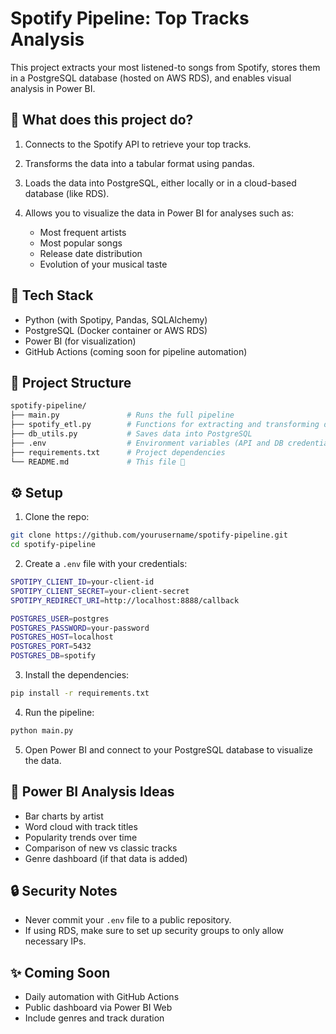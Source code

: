 # Spotify Pipeline: Top Tracks Analysis  
This project extracts your most listened-to songs from Spotify, stores them in a PostgreSQL database (hosted on AWS RDS), and enables visual analysis in Power BI.

## 🚀 What does this project do?
1. Connects to the Spotify API to retrieve your top tracks.

2. Transforms the data into a tabular format using pandas.

3. Loads the data into PostgreSQL, either locally or in a cloud-based database (like RDS).

4. Allows you to visualize the data in Power BI for analyses such as:

   - Most frequent artists  
   - Most popular songs  
   - Release date distribution  
   - Evolution of your musical taste

## 🧱 Tech Stack
- Python (with Spotipy, Pandas, SQLAlchemy)  
- PostgreSQL (Docker container or AWS RDS)  
- Power BI (for visualization)  
- GitHub Actions (coming soon for pipeline automation)

## 📁 Project Structure
```bash
spotify-pipeline/
├── main.py               # Runs the full pipeline
├── spotify_etl.py        # Functions for extracting and transforming data
├── db_utils.py           # Saves data into PostgreSQL
├── .env                  # Environment variables (API and DB credentials)
├── requirements.txt      # Project dependencies
└── README.md             # This file 🙂
```

## ⚙️ Setup
1. Clone the repo:

```bash
git clone https://github.com/yourusername/spotify-pipeline.git
cd spotify-pipeline
```

2. Create a `.env` file with your credentials:
```bash
SPOTIPY_CLIENT_ID=your-client-id
SPOTIPY_CLIENT_SECRET=your-client-secret
SPOTIPY_REDIRECT_URI=http://localhost:8888/callback

POSTGRES_USER=postgres
POSTGRES_PASSWORD=your-password
POSTGRES_HOST=localhost
POSTGRES_PORT=5432
POSTGRES_DB=spotify
```

3. Install the dependencies:

```bash
pip install -r requirements.txt
```

4. Run the pipeline:

```bash
python main.py
```

5. Open Power BI and connect to your PostgreSQL database to visualize the data.

## 🧠 Power BI Analysis Ideas
- Bar charts by artist  
- Word cloud with track titles  
- Popularity trends over time  
- Comparison of new vs classic tracks  
- Genre dashboard (if that data is added)

## 🔒 Security Notes
- Never commit your `.env` file to a public repository.  
- If using RDS, make sure to set up security groups to only allow necessary IPs.

## ✨ Coming Soon
- Daily automation with GitHub Actions  
- Public dashboard via Power BI Web  
- Include genres and track duration
